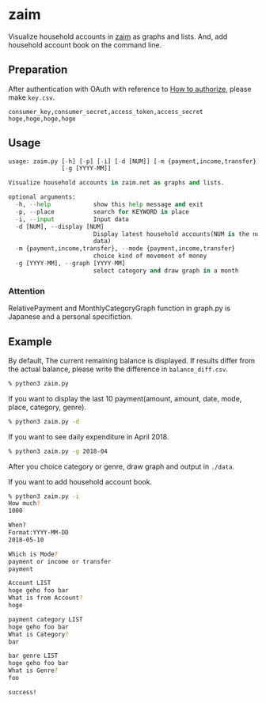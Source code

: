 # zaim
Visualize household accounts in [zaim](https://zaim.net/) as graphs and lists.
And, add household account book on the command line.

## Preparation
After authentication with OAuth with reference to [How to authorize](https://dev.zaim.net/home/api/authorize), please make `key.csv`.
```csv:key.csv
consumer_key,consumer_secret,access_token,access_secret
hoge,hoge,hoge,hoge
```

## Usage
```sh:zaim.py
usage: zaim.py [-h] [-p] [-i] [-d [NUM]] [-m {payment,income,transfer}]
               [-g [YYYY-MM]]

Visualize household accounts in zaim.net as graphs and lists.

optional arguments:
  -h, --help            show this help message and exit
  -p, --place           search for KEYWORD in place
  -i, --input           Input data
  -d [NUM], --display [NUM]
                        Display latest household accounts(NUM is the number of
                        data)
  -m {payment,income,transfer}, --mode {payment,income,transfer}
                        choice kind of movement of money
  -g [YYYY-MM], --graph [YYYY-MM]
                        select category and draw graph in a month
```

### Attention
RelativePayment and MonthlyCategoryGraph function in graph.py is Japanese and a personal specifiction.

## Example
By default, The current remaining balance is displayed.
If results differ from the actual balance, please write the difference in `balance_diff.csv`.
```sh
% python3 zaim.py
```

If you want to display the last 10 payment(amount, amount, date, mode, place, category, genre).
```sh
% python3 zaim.py -d
```

If you want to see daily expenditure in April 2018.
```sh
% python3 zaim.py -g 2018-04
```
After you choice category or genre, draw graph and output in `./data`.

If you want to add household account book.
```sh
% python3 zaim.py -i
How much?
1000

When?
Format:YYYY-MM-DD
2018-05-10

Which is Mode?
payment or income or transfer
payment

Account LIST
hoge geho foo bar
What is from Account?
hoge

payment category LIST
hoge geho foo bar
What is Category?
bar

bar genre LIST
hoge geho foo bar
What is Genre?
foo

success!
```
